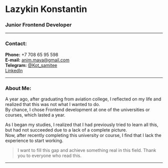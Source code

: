 # Lazykin Konstantin

### Junior Frontend Developer

---

### Contact:

**Phone:** +7 708 65 95 598<br>
**E-mail:** anim.maya@gmail.com<br>
**Telegram:** [@Kot_samitee](https://t.me/Kot_samitee)<br>
[LinkedIn](https://www.linkedin.com/in/konstantin-lazykin-1a0475294/)<br>

---

### About Mе:

A year ago, after graduating from aviation college, I reflected on my life and realized that this was not what I wanted to do.<br>
By chance, I chose Frontend development at one of the universities or courses, which lasted a year.<br>

As I began my studies, I realized that I had previously tried to learn all this,<br>
but had not succeeded due to a lack of a complete picture.<br>
Now, after recently completing this university or course, I find that I lack the experience to start working.<br>

> I want to fill this gap and achieve something real in this field. Thank you to everyone who read this.<br>

---
